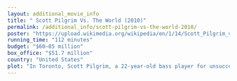 ```yaml
---
layout: additional_movie_info
title: " Scott Pilgrim Vs. The World (2010)"
permalink: /additional_info/scott-pilgrim-vs-the-world-2010/
poster: "https://upload.wikimedia.org/wikipedia/en/1/14/Scott_Pilgrim_vs._the_World_teaser.jpg"
running_time: "112 minutes"
budget: "$60–85 million"
box_office: "$51.7 million"
country: "United States"
plot: "In Toronto, Scott Pilgrim, a 22-year-old bass player for unsuccessful indie garage band Sex Bob-Omb, is dating Knives Chau, a 17-year-old high-school student, much to the disapproval of his friends in the band, his roommate Wallace Wells, and his younger sister Stacey Pilgrim. Scott meets Ramona Flowers, an American Amazon delivery girl, after having first seen her in a dream. Scott loses interest in Knives but does not break up with her before pursuing Ramona. When Sex Bob-Omb plays in a battle of the bands sponsored by record executive Gideon Graves, Scott is attacked by Ramona's ex-boyfriend Matthew Patel. Scott defeats Patel and learns that he must defeat her remaining seven  evil exes in order to date Ramona.\n\nScott finally breaks up with Knives, who blames Ramona and swears to win him back, by becoming more like Ramona. Scott defeats the next three of Ramona's exes: Hollywood actor and skateboarder Lucas Lee, super-powered vegan Todd Ingram, and lesbian ninja Roxy Richter, while also confronting his own ex, pop star Envy Adams. Scott grows frustrated during the process, and after an outburst regarding Ramona's dating history, she breaks up with him.\n\nAt the next battle of the bands, Sex Bob-Omb defeats Ramona's fifth and sixth evil exes, twins Kyle and Ken Katayanagi, earning Scott an extra life. Despite this, Ramona appears to get back with her seventh and final evil ex, Gideon. Sex Bob-Omb accepts Gideon's record deal, except for Scott, who quits the band in protest. Gideon invites Scott to his venue, the Chaos Theater, where Sex Bob-Omb is playing. Resolving to win Ramona back, Scott challenges Gideon to a fight for her affection, earning the \"Power of Love\" sword. \n\nKnives interrupts the battle, attacking Ramona, and Scott is forced to reveal that he cheated on both of them. Gideon kills Scott, and Ramona visits him in limbo to reveal that Gideon has implanted her with a mind control device. Scott uses his 1-up to come back to life and re-enters the Chaos Theatre. He makes peace with his friends and challenges Gideon, this time for himself, gaining the \"Power of Self-Respect\" sword. After apologizing to Ramona and Knives for cheating on them and accepting his own faults, Scott joins forces with Knives and they defeat Gideon. Now free from Gideon's  control, Ramona prepares to leave. Knives accepts that her relationship with Scott is over and, at her encouragement, he leaves with Ramona to \"try again\"."
---
```

